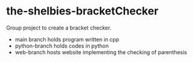 # the-shelbies-bracketChecker
Group project to create a bracket checker.
* main branch holds program written in cpp
* python-branch holds codes in python
* web-branch hosts website implementing the checking of parenthesis

